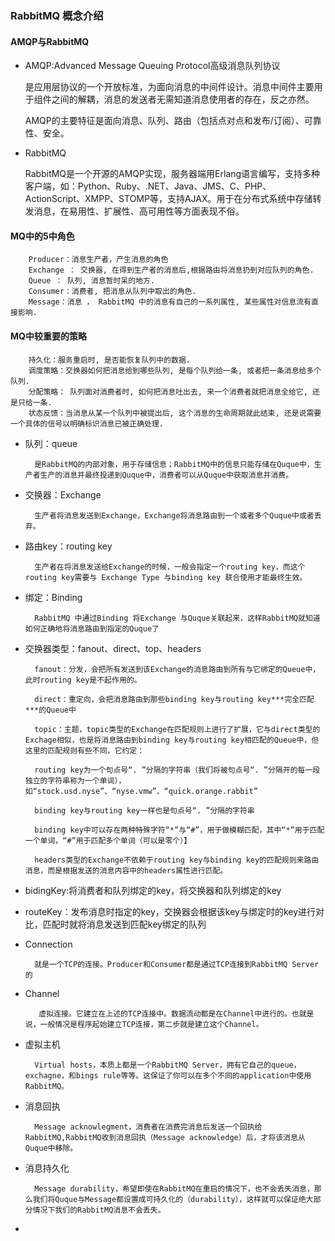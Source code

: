 ### RabbitMQ 概念介绍


#### AMQP与RabbitMQ

- AMQP:Advanced Message Queuing Protocol高级消息队列协议

	是应用层协议的一个开放标准，为面向消息的中间件设计。消息中间件主要用于组件之间的解耦，消息的发送者无需知道消息使用者的存在，反之亦然。

	AMQP的主要特征是面向消息、队列、路由（包括点对点和发布/订阅）、可靠性、安全。

- RabbitMQ

	RabbitMQ是一个开源的AMQP实现，服务器端用Erlang语言编写，支持多种客户端，如：Python、Ruby、.NET、Java、JMS、C、PHP、ActionScript、XMPP、STOMP等，支持AJAX。用于在分布式系统中存储转发消息，在易用性、扩展性、高可用性等方面表现不俗。

#### MQ中的5中角色

		Producer：消息生产者，产生消息的角色
		Exchange ： 交换器, 在得到生产者的消息后,根据路由将消息扔到对应队列的角色.
		Queue ： 队列, 消息暂时呆的地方.
		Consumer：消费者, 把消息从队列中取出的角色.
		Message：消息 ， RabbitMQ 中的消息有自己的一系列属性, 某些属性对信息流有直接影响.

#### MQ中较重要的策略

		持久化：服务重启时, 是否能恢复队列中的数据.
		调度策略：交换器如何把消息给到哪些队列, 是每个队列给一条, 或者把一条消息给多个队列.
		分配策略： 队列面对消费者时, 如何把消息吐出去, 来一个消费者就把消息全给它, 还是只给一条.
		状态反馈：当消息从某一个队列中被提出后, 这个消息的生命周期就此结束, 还是说需要一个具体的信号以明确标识消息已被正确处理.

- 队列：queue

		是RabbitMQ的内部对象，用于存储信息；RabbitMQ中的信息只能存储在Quque中，生产者生产的消息并最终投递到Quque中，消费者可以从Quque中获取消息并消费。

- 交换器：Exchange 

		生产者将消息发送到Exchange，Exchange将消息路由到一个或者多个Quque中或者丢弃。

- 路由key：routing key

		生产者在将消息发送给Exchange的时候，一般会指定一个routing key，而这个routing key需要与 Exchange Type 与binding key 联合使用才能最终生效。

- 绑定：Binding 

		RabbitMQ 中通过Binding 将Exchange 与Quque关联起来，这样RabbitMQ就知道如何正确地将消息路由到指定的Quque了

- 交换器类型：fanout、direct、top、headers

		fanout：分发，会把所有发送到该Exchange的消息路由到所有与它绑定的Queue中，此时routing key是不起作用的。

		direct：重定向，会把消息路由到那些binding key与routing key***完全匹配***的Queue中

		topic：主题，topic类型的Exchange在匹配规则上进行了扩展，它与direct类型的Exchage相似，也是将消息路由到binding key与routing key相匹配的Queue中，但这里的匹配规则有些不同，它约定：
	
		routing key为一个句点号“. ”分隔的字符串（我们将被句点号“. ”分隔开的每一段独立的字符串称为一个单词），如“stock.usd.nyse”、“nyse.vmw”、“quick.orange.rabbit”
	
		binding key与routing key一样也是句点号“. ”分隔的字符串
	
		binding key中可以存在两种特殊字符“*”与“#”，用于做模糊匹配，其中“*”用于匹配一个单词，“#”用于匹配多个单词（可以是零个）】

		headers类型的Exchange不依赖于routing key与binding key的匹配规则来路由消息，而是根据发送的消息内容中的headers属性进行匹配。

- bidingKey:将消费者和队列绑定的key，将交换器和队列绑定的key

- routeKey：发布消息时指定的key，交换器会根据该key与绑定时的key进行对比，匹配时就将消息发送到匹配key绑定的队列

-  Connection

		 就是一个TCP的连接。Producer和Consumer都是通过TCP连接到RabbitMQ Server的

- Channel

		 虚拟连接。它建立在上述的TCP连接中。数据流动都是在Channel中进行的。也就是说，一般情况是程序起始建立TCP连接，第二步就是建立这个Channel。

- 虚拟主机

		Virtual hosts，本质上都是一个RabbitMQ Server，拥有它自己的queue，exchagne，和bings rule等等。这保证了你可以在多个不同的application中使用RabbitMQ。

- 消息回执

		Message acknowlegment，消费者在消费完消息后发送一个回执给RabbitMQ,RabbitMQ收到消息回执（Message acknowledge）后，才将该消息从Quque中移除。

- 消息持久化

		Message durability，希望即使在RabbitMQ在重启的情况下，也不会丢失消息，那么我们将Quque与Message都设置成可持久化的（durability），这样就可以保证绝大部分情况下我们的RabbitMQ消息不会丢失。

- 

